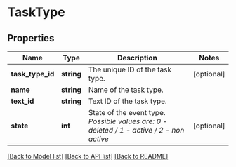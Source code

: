 # TaskType

## Properties
Name | Type | Description | Notes
------------ | ------------- | ------------- | -------------
**task_type_id** | **string** | The unique ID of the task type. | [optional] 
**name** | **string** | Name of the task type. | 
**text_id** | **string** | Text ID of the task type. | 
**state** | **int** | State of the event type. *Possible values are: 0 - deleted / 1 - active / 2 - non active* | [optional] 

[[Back to Model list]](../../README.md#documentation-for-models) [[Back to API list]](../../README.md#documentation-for-api-endpoints) [[Back to README]](../../README.md)


